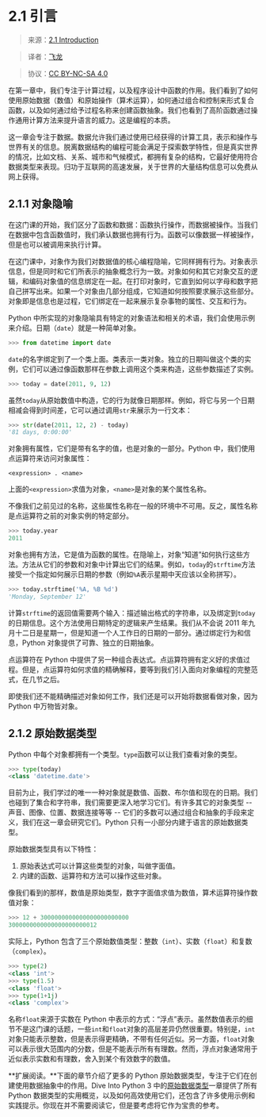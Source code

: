 # 2.1 引言

> 来源：[2.1   Introduction](http://www-inst.eecs.berkeley.edu/~cs61a/sp12/book/objects.html#introduction)

> 译者：[飞龙](https://github.com/wizardforcel)

> 协议：[CC BY-NC-SA 4.0](http://creativecommons.org/licenses/by-nc-sa/4.0/)

在第一章中，我们专注于计算过程，以及程序设计中函数的作用。我们看到了如何使用原始数据（数值）和原始操作（算术运算），如何通过组合和控制来形式复合函数，以及如何通过给予过程名称来创建函数抽象。我们也看到了高阶函数通过操作通用计算方法来提升语言的威力。这是编程的本质。

这一章会专注于数据。数据允许我们通过使用已经获得的计算工具，表示和操作与世界有关的信息。脱离数据结构的编程可能会满足于探索数学特性，但是真实世界的情况，比如文档、关系、城市和气候模式，都拥有复杂的结构，它最好使用符合数据类型来表现。归功于互联网的高速发展，关于世界的大量结构信息可以免费从网上获得。

## 2.1.1 对象隐喻

在这门课的开始，我们区分了函数和数据：函数执行操作，而数据被操作。当我们在数据中包含函数值时，我们承认数据也拥有行为。函数可以像数据一样被操作，但是也可以被调用来执行计算。

在这门课中，对象作为我们对数据值的核心编程隐喻，它同样拥有行为。对象表示信息，但是同时和它们所表示的抽象概念行为一致。对象如何和其它对象交互的逻辑，和编码对象值的信息绑定在一起。在打印对象时，它直到如何以字母和数字把自己拼写出来。如果一个对象由几部分组成，它知道如何按照要求展示这些部分。对象即是信息也是过程，它们绑定在一起来展示复杂事物的属性、交互和行为。

Python 中所实现的对象隐喻具有特定的对象语法和相关的术语，我们会使用示例来介绍。日期（`date`）就是一种简单对象。

```py
>>> from datetime import date
```

`date`的名字绑定到了一个类上面。类表示一类对象。独立的日期叫做这个类的实例，它们可以通过像函数那样在参数上调用这个类来构造，这些参数描述了实例。


```py
>>> today = date(2011, 9, 12)
```

虽然`today`从原始数值中构造，它的行为就像日期那样。例如，将它与另一个日期相减会得到时间差，它可以通过调用`str`来展示为一行文本：

```py
>>> str(date(2011, 12, 2) - today)
'81 days, 0:00:00'
```

对象拥有属性，它们是带有名字的值，也是对象的一部分。Python 中，我们使用点运算符来访问对象属性：

```
<expression> . <name>
```

上面的`<expression>`求值为对象，`<name>`是对象的某个属性名称。

不像我们之前见过的名称，这些属性名称在一般的环境中不可用。反之，属性名称是点运算符之前的对象实例的特定部分。

```py
>>> today.year
2011
```

对象也拥有方法，它是值为函数的属性。在隐喻上，对象“知道”如何执行这些方法。方法从它们的参数和对象中计算出它们的结果。例如，`today`的`strftime`方法接受一个指定如何展示日期的参数（例如`%A`表示星期中天应该以全称拼写）。

```py
>>> today.strftime('%A, %B %d')
'Monday, September 12'
```

计算`strftime`的返回值需要两个输入：描述输出格式的字符串，以及绑定到`today`的日期信息。这个方法使用日期特定的逻辑来产生结果。我们从不会说 2011 年九月十二日是星期一，但是知道一个人工作日的日期的一部分。通过绑定行为和信息，Python 对象提供了可靠、独立的日期抽象。

点运算符在 Python 中提供了另一种组合表达式。点运算符拥有定义好的求值过程。但是，点运算符如何求值的精确解释，要等到我们引入面向对象编程的完整范式，在几节之后。

即使我们还不能精确描述对象如何工作，我们还是可以开始将数据看做对象，因为 Python 中万物皆对象。

## 2.1.2 原始数据类型

Python 中每个对象都拥有一个类型。`type`函数可以让我们查看对象的类型。

```py
>>> type(today)
<class 'datetime.date'>
```

目前为止，我们学过的唯一一种对象就是数值、函数、布尔值和现在的日期。我们也碰到了集合和字符串，我们需要更深入地学习它们。有许多其它的对象类型 -- 声音、图像、位置、数据连接等等 -- 它们的多数可以通过组合和抽象的手段来定义，我们在这一章会研究它们。Python 只有一小部分内建于语言的原始数据类型。

原始数据类型具有以下特性：

1.  原始表达式可以计算这些类型的对象，叫做字面值。
2.  内建的函数、运算符和方法可以操作这些对象。

像我们看到的那样，数值是原始类型，数字字面值求值为数值，算术运算符操作数值对象：

```py
>>> 12 + 3000000000000000000000000
3000000000000000000000012
```

实际上，Python 包含了三个原始数值类型：整数（`int`）、实数（`float`）和复数（`complex`）。

```py
>>> type(2)
<class 'int'>
>>> type(1.5)
<class 'float'>
>>> type(1+1j)
<class 'complex'>
```

名称`float`来源于实数在 Python 中表示的方式：“浮点”表示。虽然数值表示的细节不是这门课的话题，一些`int`和`float`对象的高层差异仍然很重要。特别是，`int`对象只能表示整数，但是表示得更精确，不带有任何近似。另一方面，`float`对象可以表示很大范围内的分数，但是不能表示所有有理数。然而，浮点对象通常用于近似表示实数和有理数，舍入到某个有效数字的数值。

**扩展阅读。**下面的章节介绍了更多的 Python 原始数据类型，专注于它们在创建使用数据抽象中的作用。Dive Into Python 3 中的[原始数据类型](http://diveintopython3.ep.io/native-datatypes.html)一章提供了所有 Python 数据类型的实用概览，以及如何高效使用它们，还包含了许多使用示例和实践提示。你现在并不需要阅读它，但是要考虑将它作为宝贵的参考。

